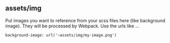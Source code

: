 ## assets/img

Put images you want to reference from your scss files here (like background image). They will be processed by Webpack. Use the urls like ...

```
background-image: url('~assets/img/my-image.png')
```